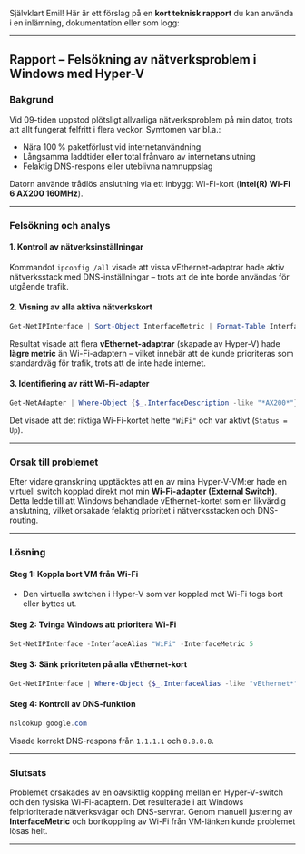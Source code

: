 Självklart Emil! Här är ett förslag på en **kort teknisk rapport** du kan använda i en inlämning, dokumentation eller som logg:

---

## **Rapport – Felsökning av nätverksproblem i Windows med Hyper-V**

### **Bakgrund**

Vid 09-tiden uppstod plötsligt allvarliga nätverksproblem på min dator, trots att allt fungerat felfritt i flera veckor. Symtomen var bl.a.:

* Nära 100 % paketförlust vid internetanvändning
* Långsamma laddtider eller total frånvaro av internetanslutning
* Felaktig DNS-respons eller uteblivna namnuppslag

Datorn använde trådlös anslutning via ett inbyggt Wi-Fi-kort (**Intel(R) Wi-Fi 6 AX200 160MHz**).

---

### **Felsökning och analys**

#### 1. **Kontroll av nätverksinställningar**

Kommandot `ipconfig /all` visade att vissa vEthernet-adaptrar hade aktiv nätverksstack med DNS-inställningar – trots att de inte borde användas för utgående trafik.

#### 2. **Visning av alla aktiva nätverkskort**

```powershell
Get-NetIPInterface | Sort-Object InterfaceMetric | Format-Table InterfaceAlias, InterfaceMetric
```

Resultat visade att flera **vEthernet-adaptrar** (skapade av Hyper-V) hade **lägre metric** än Wi-Fi-adaptern – vilket innebär att de kunde prioriteras som standardväg för trafik, trots att de inte hade internet.

#### 3. **Identifiering av rätt Wi-Fi-adapter**

```powershell
Get-NetAdapter | Where-Object {$_.InterfaceDescription -like "*AX200*"} | Format-Table Name, Status, InterfaceDescription
```

Det visade att det riktiga Wi-Fi-kortet hette `"WiFi"` och var aktivt (`Status = Up`).

---

### **Orsak till problemet**

Efter vidare granskning upptäcktes att en av mina Hyper-V-VM\:er hade en virtuell switch kopplad direkt mot min **Wi-Fi-adapter (External Switch)**. Detta ledde till att Windows behandlade vEthernet-kortet som en likvärdig anslutning, vilket orsakade felaktig prioritet i nätverksstacken och DNS-routing.

---

### **Lösning**

#### Steg 1: Koppla bort VM från Wi-Fi

* Den virtuella switchen i Hyper-V som var kopplad mot Wi-Fi togs bort eller byttes ut.

#### Steg 2: Tvinga Windows att prioritera Wi-Fi

```powershell
Set-NetIPInterface -InterfaceAlias "WiFi" -InterfaceMetric 5
```

#### Steg 3: Sänk prioriteten på alla vEthernet-kort

```powershell
Get-NetIPInterface | Where-Object {$_.InterfaceAlias -like "vEthernet*"} | Set-NetIPInterface -InterfaceMetric 9999
```

#### Steg 4: Kontroll av DNS-funktion

```powershell
nslookup google.com
```

Visade korrekt DNS-respons från `1.1.1.1` och `8.8.8.8`.

---

### **Slutsats**

Problemet orsakades av en oavsiktlig koppling mellan en Hyper-V-switch och den fysiska Wi-Fi-adaptern. Det resulterade i att Windows felprioriterade nätverksvägar och DNS-servrar. Genom manuell justering av **InterfaceMetric** och bortkoppling av Wi-Fi från VM-länken kunde problemet lösas helt.

---

